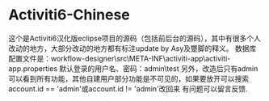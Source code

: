 # Activiti6-Chinese
这个是Activiti6汉化版eclipse项目的源码（包括前后台的源码），其中有很多个人改动的地方，大部分改动的地方都有标注update by Asy及蹩脚的释义。 数据库配置文件是：workflow-designer\src\META-INF\activiti-app\activiti-app.properties 默认登录的用户名、密码：admin\test  另外，改造后只有admin可以看到所有功能，其他自建用户部分功能是不可见的，如果要放开可以搜索account.id == 'admin'或account.id != 'admin'改回来 有问题可以留言反馈.
